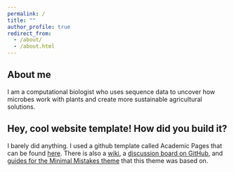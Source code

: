 ```yaml
---
permalink: /
title: ""
author_profile: true
redirect_from: 
  - /about/
  - /about.html
---
```


About me
------ 
I am a computational biologist who uses sequence data to uncover how microbes work with plants and create more sustainable agricultural solutions. 



Hey, cool website template! How did you build it?
------
I barely did anything. I used a github template called Academic Pages that can be found [here](https://academicpages.github.io/markdown/). There is also a [wiki](https://github.com/academicpages/academicpages.github.io/wiki), a [discussion board on GitHub](https://github.com/academicpages/academicpages.github.io/discussions), and [guides for the Minimal Mistakes theme](https://mmistakes.github.io/minimal-mistakes/docs/configuration/) that this theme was based on.
